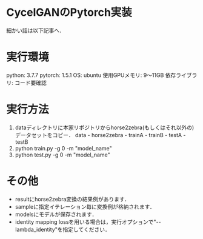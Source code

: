 # CycelGANのPytorch実装
細かい話は以下記事へ．

# 実行環境
python: 3.7.7
pytorch: 1.5.1
OS: ubuntu
使用GPUメモリ: 9～11GB
依存ライブラリ: コード要確認

# 実行方法
1. dataディレクトリに本家リポジトリからhorse2zebra(もしくはそれ以外の)データセットをコピー．
data - horse2zebra - trainA
                   - trainB
                   - testA
                   - testB
2. python train.py -g 0 -m "model_name"
3. python test.py -g 0 -m "model_name"

# その他
* resultにhorse2zebra変換の結果例があります．
* sampleに指定イテレーション毎に変換例が格納されます．
* modelsにモデルが保存されます．
* identity mapping lossを用いる場合は，実行オプションで"--lambda_identity"を指定してください．
